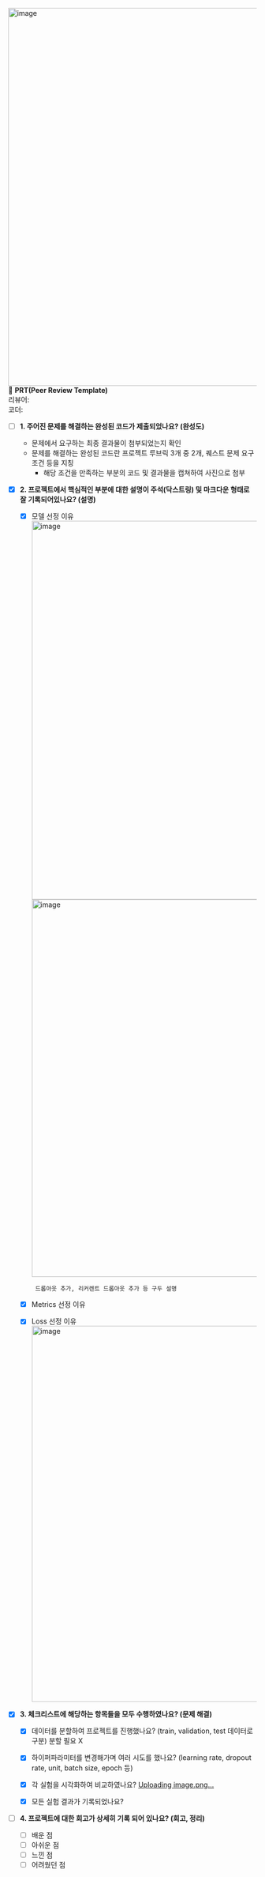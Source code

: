 <img width="765" alt="image" src="https://github.com/wjdgml0526/aiffel_projects/assets/106143629/9535c2ea-3b9c-4cbe-a419-6e1b5187d8b0">🔑 **PRT(Peer Review Template)**  
리뷰어:   
코더:  

- [ ]  **1. 주어진 문제를 해결하는 완성된 코드가 제출되었나요? (완성도)**
    - 문제에서 요구하는 최종 결과물이 첨부되었는지 확인
    - 문제를 해결하는 완성된 코드란 프로젝트 루브릭 3개 중 2개, 
    퀘스트 문제 요구조건 등을 지칭
        - 해당 조건을 만족하는 부분의 코드 및 결과물을 캡쳐하여 사진으로 첨부

- [X]  **2. 프로젝트에서 핵심적인 부분에 대한 설명이 주석(닥스트링) 및 마크다운 형태로 잘 기록되어있나요? (설명)**
    - [X]  모델 선정 이유
            <img width="766" alt="image" src="https://github.com/wjdgml0526/aiffel_projects/assets/106143629/5c4a6ea8-8ce4-4e6c-84b4-82d47bbdeb39">
            <img width="764" alt="image" src="https://github.com/wjdgml0526/aiffel_projects/assets/106143629/40c5ed41-f43d-4c2e-a77c-6a4102d6b028">

            드롭아웃 추가, 리커렌트 드롭아웃 추가 등 구두 설명

    - [X]  Metrics 선정 이유
    - [X]  Loss 선정 이유
          <img width="761" alt="image" src="https://github.com/wjdgml0526/aiffel_projects/assets/106143629/98e0b1c7-e735-4d9e-9e89-e1045a2738bf">


- [X]  **3. 체크리스트에 해당하는 항목들을 모두 수행하였나요? (문제 해결)**
    - [X]  데이터를 분할하여 프로젝트를 진행했나요? (train, validation, test 데이터로 구분)
           분할 필요 X
    - [X]  하이퍼파라미터를 변경해가며 여러 시도를 했나요? (learning rate, dropout rate, unit, batch size, epoch 등)
    - [X]  각 실험을 시각화하여 비교하였나요?
           [Uploading image.png…]()

    - [X]  모든 실험 결과가 기록되었나요?

- [ ]  **4. 프로젝트에 대한 회고가 상세히 기록 되어 있나요? (회고, 정리)**
    - [ ]  배운 점
    - [ ]  아쉬운 점
    - [ ]  느낀 점
    - [ ]  어려웠던 점
